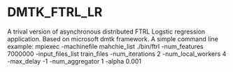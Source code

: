 # DMTK_FTRL_LR
A trival version of asynchronous distributed FTRL Logstic regression application.
Based on microsoft dmtk framework.
A simple command line example:
mpiexec -machinefile mahchie_list ./bin/ftrl -num_features 7000000 -input_files_list train_files -num_iterations 2            -num_local_workers 4 -max_delay -1 -num_aggregator 1 -alpha 0.001
